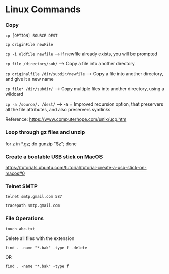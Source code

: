 # Linux Commands

### Copy

`cp [OPTION] SOURCE DEST`

`cp originFile newFile`

`cp -i oldfile newfile` --> if newfile already exists, you will be prompted

`cp file /directory/sub/`  --> Copy a file into another directory

`cp originalfile /dir/subdir/newfile` --> Copy a file into another directory, and give it a new name

`cp file* /dir/subdir/`  --> Copy multiple files into another directory, using a wildcard

`cp -a /source/. /dest/`  --> -a = Improved recursion option, that preservers all the file attributes, and also preservers symlinks 


Reference: https://www.computerhope.com/unix/ucp.htm


### Loop through gz files and unzip

for z in *.gz; do gunzip "$z"; done

### Create a bootable USB stick on MacOS

https://tutorials.ubuntu.com/tutorial/tutorial-create-a-usb-stick-on-macos#0


### Telnet SMTP

`telnet smtp.gmail.com 587`

`tracepath smtp.gmail.com`

### File Operations

`touch abc.txt`

Delete all files with the extension

`find . -name "*.bak" -type f -delete`
 
 OR

 `find . -name "*.bak" -type f`

